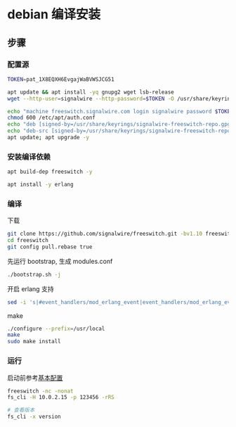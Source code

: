 # debian 编译安装

## 步骤

### 配置源

```sh
TOKEN=pat_1X8EQXH6EvgajWaBVWSJCG51

apt update && apt install -yq gnupg2 wget lsb-release
wget --http-user=signalwire --http-password=$TOKEN -O /usr/share/keyrings/signalwire-freeswitch-repo.gpg https://freeswitch.signalwire.com/repo/deb/debian-release/signalwire-freeswitch-repo.gpg

echo "machine freeswitch.signalwire.com login signalwire password $TOKEN" > /etc/apt/auth.conf
chmod 600 /etc/apt/auth.conf
echo "deb [signed-by=/usr/share/keyrings/signalwire-freeswitch-repo.gpg] https://freeswitch.signalwire.com/repo/deb/debian-release/ `lsb_release -sc` main" > /etc/apt/sources.list.d/freeswitch.list
echo "deb-src [signed-by=/usr/share/keyrings/signalwire-freeswitch-repo.gpg] https://freeswitch.signalwire.com/repo/deb/debian-release/ `lsb_release -sc` main" >> /etc/apt/sources.list.d/freeswitch.list
apt update; apt upgrade -y
```

### 安装编译依赖

```sh
apt build-dep freeswitch -y
```

```sh
apt install -y erlang
```

### 编译

下载

```sh
git clone https://github.com/signalwire/freeswitch.git -bv1.10 freeswitch --depth=1
cd freeswitch
git config pull.rebase true
```

先运行 bootstrap, 生成 modules.conf

```sh
./bootstrap.sh -j
```

开启 erlang 支持

```sh
sed -i 's|#event_handlers/mod_erlang_event|event_handlers/mod_erlang_event|g' modules.conf
```

make

```sh
./configure --prefix=/usr/local
make
sudo make install
```

### 运行

启动前参考[基本配置](../基本配置.md)

```sh
freeswitch -nc -nonat
fs_cli -H 10.0.2.15 -p 123456 -rRS

# 查看版本
fs_cli -x version
```
